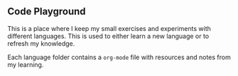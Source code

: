 ## Code Playground

This is a place where I keep my small exercises and experiments with different languages. This is used to either learn a new language or to refresh my knowledge.

Each language folder contains a `org-mode` file with resources and notes from my learning.
